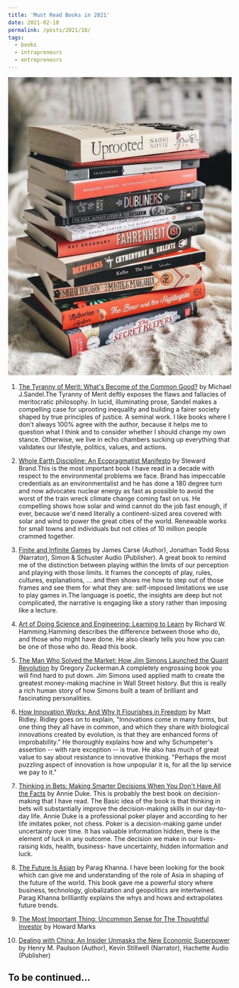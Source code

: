```yaml
---
title: 'Must Read Books in 2021'
date: 2021-02-18
permalink: /posts/2021/18/
tags:
  - books
  - intrapreneurs
  - entrepreneurs
---
```


   ![](/files/3c112239a08a41e8d1ddf7db33b96143.jpeg)

1. [The Tyranny of Merit: What's Become of the Common Good?](https://www.amazon.com/Tyranny-Merit-Whats-Become-Common/dp/0374289980/ref=sr_1_1?dchild=1&keywords=The+Tyranny+of+Merit&qid=1613663524&s=books&sr=1-1) by Michael J.Sandel.The Tyranny of Merit deftly exposes the flaws and fallacies of meritocratic philosophy. In lucid, illuminating prose, Sandel makes a compelling case for uprooting inequality and building a fairer society shaped by true principles of justice. A seminal work. I like books where I don't always 100% agree with the author, because it helps me to question what I think and to consider whether I should change my own stance. Otherwise, we live in echo chambers sucking up everything that validates our lifestyle, politics, values, and actions.
2. [Whole Earth Discipline: An Ecopragmatist Manifesto](https://www.amazon.com/Whole-Earth-Discipline-Ecopragmatist-Manifesto/dp/0670021210) by Steward Brand.This is the most important book I have read in a decade with respect to the environmental problems we face. Brand has impeccable credentials as an environmentalist and he has done a 180 degree turn and now advocates nuclear energy as fast as possible to avoid the worst of the train wreck climate change coming fast on us. He compelling shows how solar and wind cannot do the job fast enough, if ever, because we'd need literally a continent-sized area covered with solar and wind to power the great cities of the world. Renewable works for small towns and individuals but not cities of 10 million people crammed together.
3. [Finite and Infinite Games](https://www.amazon.com.au/Finite-and-Infinite-Games/dp/B07C9GGG9S/ref=sr_1_1?dchild=1&keywords=james+carse&qid=1613664148&s=books&sr=1-1) by James Carse (Author), Jonathan Todd Ross (Narrator), Simon & Schuster Audio (Publisher). A great book to remind me of the distinction between playing within the limits of our perception and playing with those limits. It frames the concepts of play, rules, cultures, explanations, ... and then shows me how to step out of those frames and see them for what they are: self-imposed limitations we use to play games in.The language is poetic, the insights are deep but not complicated, the narrative is engaging like a story rather than imposing like a lecture.
4. [Art of Doing Science and Engineering: Learning to Learn](https://www.amazon.com/Art-Doing-Science-Engineering-Learning/dp/9056995006) by Richard W. Hamming.Hamming describes the difference between those who do, and those who might have done. He also clearly tells you how you can be one of those who do. Read this book.
5. [The Man Who Solved the Market: How Jim Simons Launched the Quant Revolution](https://www.amazon.com/Man-Who-Solved-Market-Revolution/dp/073521798X#:~:text=The%20unbelievable%20story%20of%20a,%2D%2Dcan%20touch%20his%20record.) by Gregory Zuckerman.A completely engrossing book you will find hard to put down. Jim Simons used applied math to create the greatest money-making machine in Wall Street history. But this is really a rich human story of how Simons built a team of brilliant and fascinating personalities.
6. [How Innovation Works: And Why It Flourishes in Freedom](https://www.amazon.com/How-Innovation-Works-Flourishes-Freedom-ebook/dp/B07WSBV7YZ/ref=sr_1_1?dchild=1&keywords=%E2%80%9CHow+innovation+works+and+why+it+thrives+in+freedom%2C%E2%80%9D+Matt+Ridley.&qid=1613664764&s=books&sr=1-1) by Matt Ridley. Ridley goes on to explain, "Innovations come in many forms, but one thing they all have in common, and which they share with biological innovations created by evolution, is that they are enhanced forms of improbability." He thoroughly explains how and why Schumpeter's assertion -- with rare exception -- is true. He also has much of great value to say about resistance to innovative thinking. "Perhaps the most puzzling aspect of innovation is how unpopular it is, for all the lip service we pay to it."
7. [Thinking in Bets: Making Smarter Decisions When You Don't Have All the Facts](https://www.amazon.com/Thinking-Bets-Making-Smarter-Decisions/dp/0735216371/ref=sr_1_2?dchild=1&keywords=Annie+Duke&qid=1613664973&s=books&sr=1-2) by Annie Duke. This is probably the best book on decision-making that I have read. The Basic idea of the book is that thinking in bets will substantially improve the decision-making skills in our day-to-day life. Annie Duke is a professional poker player and according to her life imitates poker, not chess. Poker is a decision-making game under uncertainty over time. It has valuable information hidden, there is the element of luck in any outcome. The decision we make in our lives-raising kids, health, business- have uncertainty, hidden information and luck.


8. [The Future Is Asian](https://www.scribd.com/book/397080476/The-Future-Is-Asian?utm_medium=cpc&utm_source=google_search&utm_campaign=Google_DSA_NB_All&utm_device=c&gclid=CjwKCAjw_JuGBhBkEiwA1xmbRcN-BquIDgpF3P9F7MKtqDV9dErgKfNYszC7FgVdciCAx16LNmKJEBoCmLQQAvD_BwE) by Parag Khanna. I have been looking for the book which can give me and understanding of the role of Asia in shaping of the future of the world. This book gave me  a powerful story where business, technology, globalization and geopolitics are intertwined. Parag Khanna brilliantly explains the whys and hows and extrapolates future trends. 

9. [The Most Important Thing: Uncommon Sense for The Thoughtful Investor](https://www.amazon.com/The-Most-Important-Thing-audiobook/dp/B0090VTBGO/ref=sr_1_2?crid=2CRET0ZVCBF2Q&dchild=1&keywords=howard+marks&qid=1623686775&sprefix=Howard+Marks%2Caps%2C376&sr=8-2) by Howard Marks


10. [Dealing with China: An Insider Unmasks the New Economic Superpower](https://www.amazon.com/Dealing-with-China-audiobook/dp/B00U9SEFKE/ref=sr_1_2?dchild=1&keywords=henry+paulson&qid=1623686945&s=audible&sr=1-2) by Henry M. Paulson (Author), Kevin Stillwell (Narrator), Hachette Audio (Publisher)




To be continued...
------
